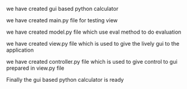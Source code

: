 we have created gui based python calculator

we have created main.py file for testing view

we have created model.py file which use eval method to do evaluation

we have created view.py file which is used to give the lively gui to the application

we have created controller.py file which is used to give control to gui prepared in view.py file

Finally the gui based python calculator is ready